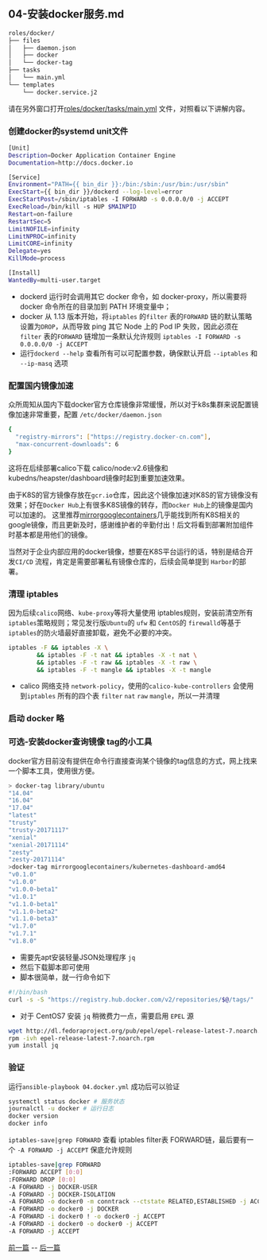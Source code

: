 ## 04-安装docker服务.md

``` bash
roles/docker/
├── files
│   ├── daemon.json
│   ├── docker
│   └── docker-tag
├── tasks
│   └── main.yml
└── templates
    └── docker.service.j2
```

请在另外窗口打开[roles/docker/tasks/main.yml](../roles/docker/tasks/main.yml) 文件，对照看以下讲解内容。

### 创建docker的systemd unit文件 

``` bash
[Unit]
Description=Docker Application Container Engine
Documentation=http://docs.docker.io

[Service]
Environment="PATH={{ bin_dir }}:/bin:/sbin:/usr/bin:/usr/sbin"
ExecStart={{ bin_dir }}/dockerd --log-level=error
ExecStartPost=/sbin/iptables -I FORWARD -s 0.0.0.0/0 -j ACCEPT
ExecReload=/bin/kill -s HUP $MAINPID
Restart=on-failure
RestartSec=5
LimitNOFILE=infinity
LimitNPROC=infinity
LimitCORE=infinity
Delegate=yes
KillMode=process

[Install]
WantedBy=multi-user.target
```
+ dockerd 运行时会调用其它 docker 命令，如 docker-proxy，所以需要将 docker 命令所在的目录加到 PATH 环境变量中；
+ docker 从 1.13 版本开始，将`iptables` 的`filter` 表的`FORWARD` 链的默认策略设置为`DROP`，从而导致 ping 其它 Node 上的 Pod IP 失败，因此必须在 `filter` 表的`FORWARD` 链增加一条默认允许规则 `iptables -I FORWARD -s 0.0.0.0/0 -j ACCEPT`
+ 运行`dockerd --help` 查看所有可以可配置参数，确保默认开启 `--iptables` 和 `--ip-masq` 选项

### 配置国内镜像加速

众所周知从国内下载docker官方仓库镜像非常缓慢，所以对于k8s集群来说配置镜像加速非常重要，配置 `/etc/docker/daemon.json`

``` bash
{
  "registry-mirrors": ["https://registry.docker-cn.com"],
  "max-concurrent-downloads": 6
}
```

这将在后续部署calico下载 calico/node:v2.6镜像和kubedns/heapster/dashboard镜像时起到重要加速效果。

由于K8S的官方镜像存放在`gcr.io`仓库，因此这个镜像加速对K8S的官方镜像没有效果；好在`Docker Hub`上有很多K8S镜像的转存，而`Docker Hub`上的镜像是国内可以加速的。
这里推荐[mirrorgooglecontainers](https://hub.docker.com/u/mirrorgooglecontainers/)几乎能找到所有K8S相关的google镜像，而且更新及时，感谢维护者的辛勤付出！后文将看到部署附加组件时基本都是用他们的镜像。

当然对于企业内部应用的docker镜像，想要在K8S平台运行的话，特别是结合开发`CI/CD` 流程，肯定是需要部署私有镜像仓库的，后续会简单提到 `Harbor`的部署。

### 清理 iptables

因为后续`calico`网络、`kube-proxy`等将大量使用 iptables规则，安装前清空所有`iptables`策略规则；常见发行版`Ubuntu`的 `ufw` 和 `CentOS`的 `firewalld`等基于`iptables`的防火墙最好直接卸载，避免不必要的冲突。

``` bash
iptables -F && iptables -X \
        && iptables -F -t nat && iptables -X -t nat \
        && iptables -F -t raw && iptables -X -t raw \
        && iptables -F -t mangle && iptables -X -t mangle
```
+ calico 网络支持 `network-policy`，使用的`calico-kube-controllers` 会使用到`iptables` 所有的四个表 `filter` `nat` `raw` `mangle`，所以一并清理

### 启动 docker 略

### 可选-安装docker查询镜像 tag的小工具

docker官方目前没有提供在命令行直接查询某个镜像的tag信息的方式，网上找来一个脚本工具，使用很方便。

``` bash
> docker-tag library/ubuntu
"14.04"
"16.04"
"17.04"
"latest"
"trusty"
"trusty-20171117"
"xenial"
"xenial-20171114"
"zesty"
"zesty-20171114"
>docker-tag mirrorgooglecontainers/kubernetes-dashboard-amd64
"v0.1.0"
"v1.0.0"
"v1.0.0-beta1"
"v1.0.1"
"v1.1.0-beta1"
"v1.1.0-beta2"
"v1.1.0-beta3"
"v1.7.0"
"v1.7.1"
"v1.8.0"
``` 
+ 需要先apt安装轻量JSON处理程序 `jq`
+ 然后下载脚本即可使用
+ 脚本很简单，就一行命令如下

``` bash
#!/bin/bash
curl -s -S "https://registry.hub.docker.com/v2/repositories/$@/tags/" | jq '."results"[]["name"]' |sort
```
+ 对于 CentOS7 安装 `jq` 稍微费力一点，需要启用 `EPEL` 源

``` bash
wget http://dl.fedoraproject.org/pub/epel/epel-release-latest-7.noarch.rpm
rpm -ivh epel-release-latest-7.noarch.rpm
yum install jq
```

### 验证

运行`ansible-playbook 04.docker.yml` 成功后可以验证

``` bash
systemctl status docker # 服务状态
journalctl -u docker # 运行日志
docker version
docker info
```
`iptables-save|grep FORWARD` 查看 iptables filter表 FORWARD链，最后要有一个 `-A FORWARD -j ACCEPT` 保底允许规则

``` bash
iptables-save|grep FORWARD
:FORWARD ACCEPT [0:0]
:FORWARD DROP [0:0]
-A FORWARD -j DOCKER-USER
-A FORWARD -j DOCKER-ISOLATION
-A FORWARD -o docker0 -m conntrack --ctstate RELATED,ESTABLISHED -j ACCEPT
-A FORWARD -o docker0 -j DOCKER
-A FORWARD -i docker0 ! -o docker0 -j ACCEPT
-A FORWARD -i docker0 -o docker0 -j ACCEPT
-A FORWARD -j ACCEPT
```

[前一篇](03-配置kubectl命令行工具.md) -- [后一篇](05-安装calico网络组件.md)
